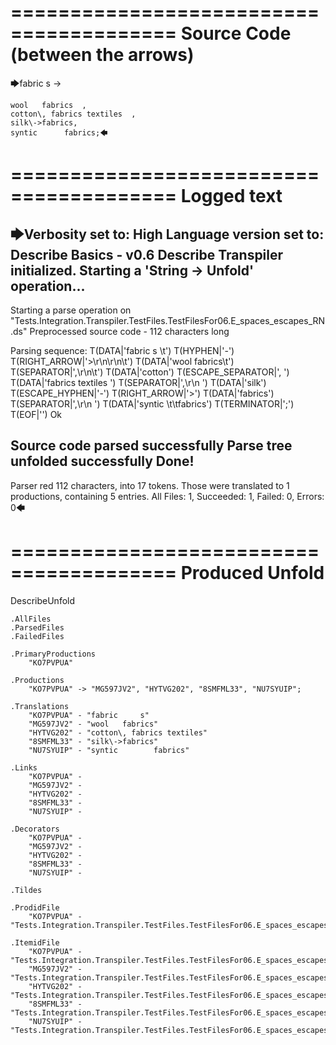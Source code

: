 ========================================
Source Code (between the arrows)
========================================

🡆fabric     s 	->

	wool   fabrics	,
	cotton\, fabrics textiles  ,
    silk\->fabrics,
    syntic 		fabrics;🡄

========================================
Logged text
========================================

🡆Verbosity set to: High
Language version set to: Describe Basics - v0.6
Describe Transpiler initialized.
Starting a 'String -> Unfold' operation...
------------------------
Starting a parse operation on "Tests.Integration.Transpiler.TestFiles.TestFilesFor06.E_spaces_escapes_RN.ds"
Preprocessed source code - 112 characters long

Parsing sequence: T(DATA|'fabric     s \t') T(HYPHEN|'-') T(RIGHT_ARROW|'>\r\n\r\n\t') T(DATA|'wool   fabrics\t') T(SEPARATOR|',\r\n\t') T(DATA|'cotton') T(ESCAPE_SEPARATOR|'\, ') T(DATA|'fabrics textiles  ') T(SEPARATOR|',\r\n    ') T(DATA|'silk') T(ESCAPE_HYPHEN|'\-') T(RIGHT_ARROW|'>') T(DATA|'fabrics') T(SEPARATOR|',\r\n    ') T(DATA|'syntic \t\tfabrics') T(TERMINATOR|';') T(EOF|'<EOF>') Ok

Source code parsed successfully
Parse tree unfolded successfully
Done!
------------------------
Parser red 112 characters, into 17 tokens.
Those were translated to 1 productions, containing 5 entries.
All Files: 1, Succeeded: 1, Failed: 0, Errors: 0🡄

========================================
Produced Unfold
========================================

DescribeUnfold

    .AllFiles
    .ParsedFiles
    .FailedFiles

    .PrimaryProductions
        "KO7PVPUA" 

    .Productions
        "KO7PVPUA" -> "MG597JV2", "HYTVG202", "8SMFML33", "NU7SYUIP";

    .Translations
        "KO7PVPUA" - "fabric     s"
        "MG597JV2" - "wool   fabrics"
        "HYTVG202" - "cotton\, fabrics textiles"
        "8SMFML33" - "silk\->fabrics"
        "NU7SYUIP" - "syntic 		fabrics"

    .Links
        "KO7PVPUA" - 
        "MG597JV2" - 
        "HYTVG202" - 
        "8SMFML33" - 
        "NU7SYUIP" - 

    .Decorators
        "KO7PVPUA" - 
        "MG597JV2" - 
        "HYTVG202" - 
        "8SMFML33" - 
        "NU7SYUIP" - 

    .Tildes

    .ProdidFile
        "KO7PVPUA" - "Tests.Integration.Transpiler.TestFiles.TestFilesFor06.E_spaces_escapes_RN.ds"

    .ItemidFile
        "KO7PVPUA" - "Tests.Integration.Transpiler.TestFiles.TestFilesFor06.E_spaces_escapes_RN.ds"
        "MG597JV2" - "Tests.Integration.Transpiler.TestFiles.TestFilesFor06.E_spaces_escapes_RN.ds"
        "HYTVG202" - "Tests.Integration.Transpiler.TestFiles.TestFilesFor06.E_spaces_escapes_RN.ds"
        "8SMFML33" - "Tests.Integration.Transpiler.TestFiles.TestFilesFor06.E_spaces_escapes_RN.ds"
        "NU7SYUIP" - "Tests.Integration.Transpiler.TestFiles.TestFilesFor06.E_spaces_escapes_RN.ds"

